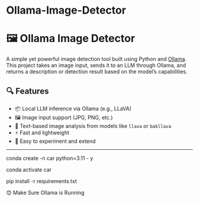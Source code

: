 # Ollama-Image-Detector
# 🖼️ Ollama Image Detector

A simple yet powerful image detection tool built using Python and [Ollama](https://ollama.com/). This project takes an image input, sends it to an LLM through Ollama, and returns a description or detection result based on the model’s capabilities.

## 🔍 Features

- 📦 Local LLM inference via Ollama (e.g., LLaVA)
- 🖼️ Image input support (JPG, PNG, etc.)
- 🧠 Text-based image analysis from models like `llava` or `bakllava`
- ⚡ Fast and lightweight
- 🧪 Easy to experiment and extend

---

conda create -n car python=3.11 - y

conda activate car

pip install -r requirements.txt

😊  Make Sure Ollama is Running

